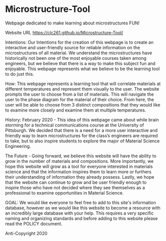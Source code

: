 # Microstructure-Tool
Webpage dedicated to make learning about microstructures FUN!


Website URL
https://clc261.github.io/Microstructure-Tool/


Intentions:
Our Intentions for the creation of this webpage is to create an interactive and user-friendly source for reliable information on the microstructures of all material. We understand the microstructures have historically not been one of the most enjoyable courses taken among engineers, but we believe that there is a way to make this subject fun and enjoyable. This webpage represents what we believe to be the learning tool to do just this. 


How:
This webpage represents a learning tool that will correlate materials at different temperatures and represent them visually to the user. The website prompts the user to choose from a list of materials. This will navigate the user to the phase diagram for the material of their choice. From here, the user will be able to choose from 3 distinct compositions that they would like to examine more closely and examine them at multiple temperatures.


History:
February 2020 -
This idea of this webpage came about while brain storming for a technical communications course at the University of Pittsburgh. We decided that there is a need for a more user interactive and friendly way to learn microstructures for the class’s engineers are required to take, but to also inspire students to explore the major of Material Science Engineering. 

The Future - 
Going forward, we believe this website will have the ability to grow in the number of materials and compositions. More importantly, we hope this website will grow as a tool for everyone interested in materials science and that the information inspires them to learn more or furthers their understanding of information they already possess. Lastly, we hope that the website can continue to grow and be user friendly enough to inspire those who have not decided where they see themselves as a professional to examine opportunities in Material Science.


GOAL:
We would like everyone to feel free to add to this site's information database, however as we would like this website to become a resource with an incredibly large database with your help. This requires a very specific naming and organizing standards and before adding to this website please read the POLICY document.



Anti-Copyright 2020












